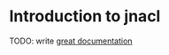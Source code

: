 # Introduction to jnacl

TODO: write [great documentation](http://jacobian.org/writing/what-to-write/)
